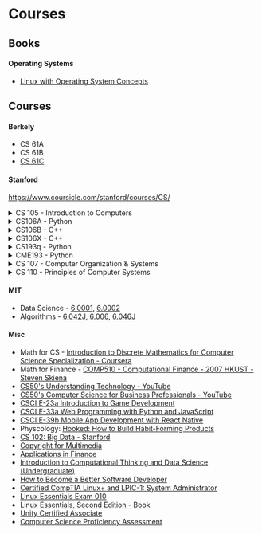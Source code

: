 # Courses

## Books

#### Operating Systems
- [Linux with Operating System Concepts](https://www.amazon.ca/Linux-Operating-System-Concepts-Richard-ebook/dp/B00MMOJ84Q/)


## Courses

#### Berkely
- CS 61A
- CS 61B
- [CS 61C](https://github.com/mobilege/computer-architecture/blob/master/README.md#great-ideas-in-computer-architecture---uc-berkeley---youtube)


#### Stanford
https://www.coursicle.com/stanford/courses/CS/

<details><summary>CS 105 - Introduction to Computers</summary>
  
  > A lightweight introduction to CS ideas, but without as much coding as CS106A.
  - Site: http://web.stanford.edu/class/cs105/
  - Videos: https://www.youtube.com/playlist?list=PLoROMvodv4rPzLcXBhbCFt8ahPrQGFSmN
</details>

<details><summary>CS106A - Python</summary>
  
  > First course in programming and computer science, for people who with zero experience.
</details>

<details><summary>CS106B - C++</summary>
  
  > The second course, teaching more advanced programming and computer science for people who know basic programming.
</details>

<details><summary>CS106X - C++</summary>
  
  > The more advanced of two courses teaching introductory programming abstractions and algorithms. CS106X is an alternative to the more sensibly paced CS106B, because some students—self-taught programmers, exceptionally strong CS106A students, and AP Java graduates—prefer a more intense treatment in the company of other aficionados.
</details>

<details><summary>CS193q - Python</summary>
  
  > A 1 unit seminar that teaches Python very very quickly - geared for people who already know how to program but do not know Python.
</details>

<details><summary>CME193 - Python</summary>
  
  > A course in applied Python for scientists and engineers. It is a course one could take after CS106A
  - Site: http://web.stanford.edu/class/cme193/
</details>

<details><summary>CS 107 - Computer Organization & Systems</summary>
  
  > CS107 is the third course in Stanford's introductory programming sequence. The CS106 courses provide you with a solid foundation in programming methodology and abstractions, and CS107 follows on this to build up and expand your breadth and depth of programming experience and techniques. The course will work from the C programming language down to the microprocessor to de-mystify the machine. With a complete understanding of how computer systems execute programs and manipulate data, you will become a more effective programmer, especially in dealing with issues of debugging, performance, memory, and robustness. Topics covered include: the C programming language, data representation, machine-level code, computer arithmetic, elements of code compilation, optimization of memory and runtime performance, and memory organization and management.
  - Site: https://web.stanford.edu/class/archive/cs/cs107/cs107.1222/
  - Videos: https://youtube.com/playlist?list=PLoCMsyE1cvdWivlV-39KKsBKUX-4DvraN
  - Text: Computer Systems: A Programmer’s Perspective - Bryant & O’Hallaron - http://csapp.cs.cmu.edu/3e/home.html

<p></details>

<details><summary>CS 110 - Principles of Computer Systems</summary>
  
  > Principles and practice of engineering of computer software and hardware systems. Topics include: techniques for controlling complexity; strong modularity using client-server design, virtual memory, and threads; networks; atomicity and coordination of parallel activities; security, and encryption; and performance optimizations. 
  - Videos: https://youtube.com/playlist?list=PLu77E6J7s6Ko3Ft4XcOX1yKW6iX3eEFqS

<p></details>



#### MIT
- Data Science - [6.0001](https://ocw.mit.edu/courses/electrical-engineering-and-computer-science/6-0001-introduction-to-computer-science-and-programming-in-python-fall-2016/), 
[6.0002](https://ocw.mit.edu/courses/electrical-engineering-and-computer-science/6-0002-introduction-to-computational-thinking-and-data-science-fall-2016/)
- Algorithms - [6.042J](https://ocw.mit.edu/courses/electrical-engineering-and-computer-science/6-042j-mathematics-for-computer-science-fall-2010/), 
[6.006](https://ocw.mit.edu/courses/electrical-engineering-and-computer-science/6-006-introduction-to-algorithms-fall-2011/), 
[6.046J](https://ocw.mit.edu/courses/electrical-engineering-and-computer-science/6-046j-design-and-analysis-of-algorithms-spring-2015/)

#### Misc
- Math for CS - [Introduction to Discrete Mathematics for Computer Science Specialization - Coursera ](https://www.coursera.org/specializations/discrete-mathematics)
- Math for Finance - [COMP510 - Computational Finance - 2007 HKUST - Steven Skiena](https://www.youtube.com/playlist?list=PL9E205B8FAAD530E1)
- [CS50's Understanding Technology - YouTube](https://www.youtube.com/playlist?list=PLhQjrBD2T382p8amnvUp1rws1p7n7gJ2p)
- [CS50's Computer Science for Business Professionals - YouTube](https://www.youtube.com/playlist?list=PLhQjrBD2T381YHS5L3gkwPbUGiI0foXuc)
- [CSCI E-23a Introduction to Game Development](https://cs50.github.io/games/lectures)
- [CSCI E-33a Web Programming with Python and JavaScript](https://cs50.github.io/web/2018/spring/lectures)
- [CSCI E-39b Mobile App Development with React Native](https://cs50.github.io/mobile/lectures)
- Physcology: [Hooked: How to Build Habit-Forming Products](http://a.co/d/hOLhqz5)
- [CS 102: Big Data - Stanford](https://web.stanford.edu/class/cs102/)
- [Copyright for Multimedia](https://www.coursera.org/learn/copyright-for-multimedia)
- [Applications in Finance](https://github.com/mobilege/data-science/blob/master/applications-in-finance.md)
- [Introduction to Computational Thinking and Data Science (Undergraduate)](https://ocw.mit.edu/courses/electrical-engineering-and-computer-science/6-0002-introduction-to-computational-thinking-and-data-science-fall-2016/)
- [How to Become a Better Software Developer](https://www.7pace.com/blog/become-a-better-programmer-skills-development)
- [Certified CompTIA Linux+ and LPIC-1: System Administrator](https://acloud.guru/learn/lpic-1)
- [Linux Essentials Exam 010](https://www.lpi.org/our-certifications/exam-010-objectives)
- [Linux Essentials, Second Edition - Book](https://www.amazon.com/Linux-Essentials-Second-Christine-Bresnahan/dp/111909206X/ref=sr_1_1?crid=1JLBR9SVH8UVY&keywords=lpi+linux+essentials)
- [Unity Certified Associate](https://certification.unity.com/products/certified-associate)
- [Computer Science Proficiency Assessment](https://cspa.io/)
